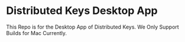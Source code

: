 # Distributed Keys Desktop App
This Repo is for the Desktop App of Distributed Keys.
We Only Support Builds for Mac Currently.
